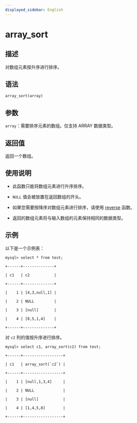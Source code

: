 ```yaml
---
displayed_sidebar: English
---
```


# array_sort

## 描述

对数组元素按升序进行排序。

## 语法

```Haskell
array_sort(array)
```

## 参数

`array`：需要排序元素的数组。仅支持 ARRAY 数据类型。

## 返回值

返回一个数组。

## 使用说明

- 此函数只能将数组元素进行升序排序。

- `NULL` 值会被放置在返回数组的开头。

- 如果您需要按降序对数组元素进行排序，请使用 [reverse](./reverse.md) 函数。

- 返回的数组元素将与输入数组的元素保持相同的数据类型。

## 示例

以下是一个示例表：

```plaintext
mysql> select * from test;

+------+--------------+

| c1   | c2           |

+------+--------------+

|    1 | [4,3,null,1] |

|    2 | NULL         |

|    3 | [null]       |

|    4 | [8,5,1,4]    |

+------+--------------+
```

对 `c2` 列的值按升序进行排序。

```plaintext
mysql> select c1, array_sort(c2) from test;

+------+------------------+

| c1   | array_sort(`c2`) |

+------+------------------+

|    1 | [null,1,3,4]     |

|    2 | NULL             |

|    3 | [null]           |

|    4 | [1,4,5,8]        |

+------+------------------+
```